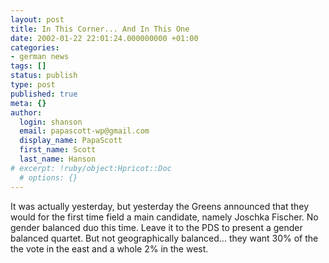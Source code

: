 ```yaml
---
layout: post
title: In This Corner... And In This One
date: 2002-01-22 22:01:24.000000000 +01:00
categories:
- german news
tags: []
status: publish
type: post
published: true
meta: {}
author:
  login: shanson
  email: papascott-wp@gmail.com
  display_name: PapaScott
  first_name: Scott
  last_name: Hanson
# excerpt: !ruby/object:Hpricot::Doc
  # options: {}
---
```

<p>It was actually yesterday, but yesterday the Greens announced that they would for the first time field a main candidate, namely Joschka Fischer. No gender balanced duo this time. Leave it to the PDS to present a gender balanced quartet. But not geographically balanced... they want 30% of the the vote in the east and a whole 2% in the west.</p>
